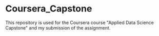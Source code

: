 # Coursera_Capstone
This repository is used for the Coursera course "Applied Data Science Capstone" and my submission of the assignment.
